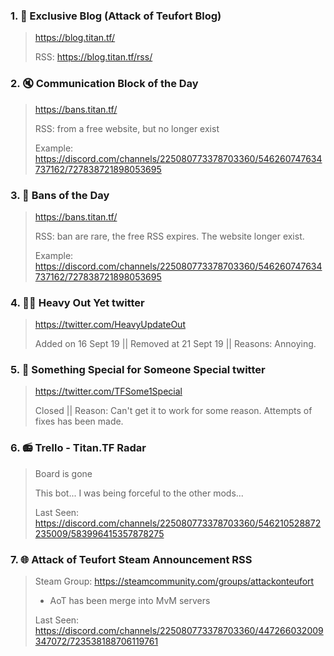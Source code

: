 ### 1. 📰 Exclusive Blog (Attack of Teufort Blog)
> https://blog.titan.tf/
> 
> RSS: https://blog.titan.tf/rss/

### 2. 🔇 Communication Block of the Day
> https://bans.titan.tf/
> 
> RSS: from a free website, but no longer exist
>
> Example: https://discord.com/channels/225080773378703360/546260747634737162/727838721898053695

### 3. 🔨 Bans of the Day
> https://bans.titan.tf/
> 
> RSS: ban are rare, the free RSS expires. The website longer exist.
> 
> Example: https://discord.com/channels/225080773378703360/546260747634737162/727838721898053695

### 4. 🏃‍♂️ Heavy Out Yet twitter
> https://twitter.com/HeavyUpdateOut
>
> Added on 16 Sept 19 || Removed at 21 Sept 19 || Reasons: Annoying.

### 5. 💍 Something Special for Someone Special twitter
> https://twitter.com/TFSome1Special
>
> Closed || Reason: Can't get it to work for some reason. Attempts of fixes has been made.

### 6. 📻 Trello - Titan.TF Radar
> Board is gone
>
> This bot... I was being forceful to the other mods... 
>
> Last Seen: https://discord.com/channels/225080773378703360/546210528872235009/583996415357878275

### 7. 🌐 Attack of Teufort Steam Announcement RSS
> Steam Group: https://steamcommunity.com/groups/attackonteufort 
> - AoT has been merge into MvM servers
>
> Last Seen: https://discord.com/channels/225080773378703360/447266032009347072/723538188706119761
